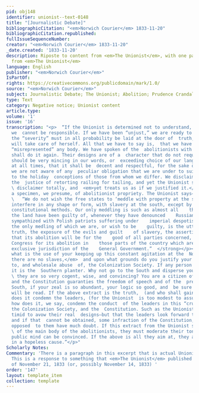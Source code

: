 ```yaml
---
pid: obj148
identifier: unionist--text-0148
title: "[Journalistic Debate]"
bibliographicCitation: "<em>Norwich Courier</em> 1833-11-20"
bibliographicCitation.republished: 
fullIssueSequenceNumber: 
creator: "<em>Norwich Courier</em> 1833-11-20"
_date.created: '1833-11-20'
description: Riposte to content from <em>The Unionist</em>, with one paragraph directly
  from <em>The Unionist</em>
language: English
publisher: "<em>Norwich Courier</em>"
IsPartOf: 
rights: https://creativecommons.org/publicdomain/mark/1.0/
source: "<em>Norwich Courier</em>"
subject: Journalistic Debate; The Unionist; Abolition; Prudence Crandall
type: Text
category: Negative notice; Unionist content
article.type: 
volume: '1'
issue: '16'
transcription: "<p>  “If the Unionist is determined not to understand, but to misconceive,
  we  cannot be responsible. If we have been “unjust,” we are ready to make  amends—but
  the “severity” must in all probability be laid at the door of  truth, and the latter
  will take care of herself. All that we have to say is,  that we have not wittingly
  “misrepresented” any body. We have spoken of the  abolitionists with freedom, and
  shall do it again. Their designs are of a  character that do not require that we
  should be very mincing in our words, or  exceeding choice of our language. We mean,
  at all times, that it shall be  decent and respectful, for the sake of the public—but
  we are not aware of any  peculiar obligation that we are under to suit our phrases
  to the holiday  conceptions of those from whom we differ. We disclaimed, expressly,
  the  justice of retorting railing for tailing, and yet the Unionist suppresses the
  \ disclaimer totally, and  <em>yet treats us as if we justified it.</em>  This is
  a specimen, we presume, of abolitionist propriety. The Unionist says—</p><p>  <strong>
  \   “We do not wish the free states to ‘meddle with property at the south,” or    to
  interfere in any shape or form, with slavery at the south, except by    legal and
  constitutional methods. Our only meddling is such as almost all    the papers in
  the land have been guilty of, whenever they have denounced    Russian tyranny, or
  sympathized with Polish patriots suffering under    imperial despotism. In short
  the only medling of which we are, or wish to be    guilty, is the utterance of the
  truth, the exposure of the evils and guilt    of slavery, the asserting and proving
  that its abolition will be for the    good of all parties concerned, the petitioning
  Congress for its abolition in    those parts of the country which are under the
  exclusive jurisdiction of the    General Government.”  </strong></p><p>  Thus pray
  what is the use of your keeping up this constant agitation at the  North,  <em>where
  there are no slaves,</em>  and upon what grounds do you justify your opposition
  to, and wholesale abuse  of, the Colonization Society. If any person is to be enlightened,
  it is the  Southern planter. Why not go to the South and disperse your lucubrations—if
  \ they are so very cogent, wise, and convincing? You are a citizen of the U.  States,
  and the Constitution guaranties the freedom of speech and of the  press. Go to the
  South, if your zeal is so abundant, your logic so good, and  be sure that your effusions
  will be read. If the above extract is the truth,  (and who shall gainsay it?) how
  does it condemn the leaders, (for the Unionist  is too modest to assume that title,)
  how does it, we say, condemn the conduct  of the leaders in this “crusade” against
  the Colonization Society, and the  Constitution. Such as the Unionist may be too
  timid to avow their real  designs—but that the leaders look forward to some modification,
  and if that  cannot be obtained, some infraction of the Constitution, few persons
  opposed  to them have much doubt. If this extract from the Unionist speaks the language
  \ of the main body of the abolitionists, they must moderate their tone before  the
  public mind can be convinced. If the above is all they aim at, they are  laboring
  in a hopeless cause.”</p>"
Scholarly Notes: 
Commentary: 'There is a paragraph in this excerpt that is actual Unionist content.
  This is a response to something that <em>The Unionist</em> published in the issue
  of November 21, 1833 (or, possibly November 14, 1833) '
order: '147'
layout: template_item
collection: template
---
```

